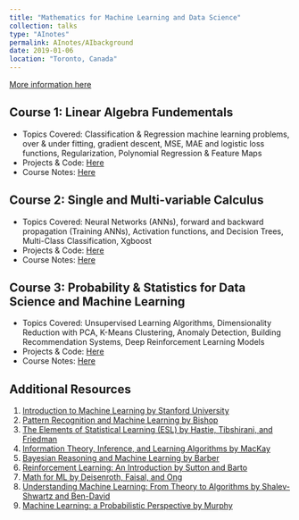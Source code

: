 ```yaml
---
title: "Mathematics for Machine Learning and Data Science"
collection: talks
type: "AInotes"
permalink: AInotes/AIbackground
date: 2019-01-06
location: "Toronto, Canada"
---
```


[More information here](https://www.coursera.org/specializations/mathematics-for-machine-learning-and-data-science?utm_campaign=websitecourses-m4ml-topbutton&utm_medium=institutions&utm_source=deeplearning-ai)

## Course 1: Linear Algebra Fundementals
- Topics Covered: Classification & Regression machine learning problems, over & under fitting, gradient descent, MSE, MAE and logistic loss functions, Regularization, Polynomial Regression & Feature Maps
- Projects & Code: [Here](https://github.com/Tahir001/Artificial-Intelligence/tree/main/AI%20prerequisites/Linear%20Algebra)
- Course Notes: [Here](https://tahirm.notion.site/Linear-Algebra-Foundations-80574f51ca944c9a8b9196431ac1fbb9?pvs=4)

## Course 2: Single and Multi-variable Calculus 
- Topics Covered: Neural Networks (ANNs), forward and backward propagation (Training ANNs), Activation functions, and Decision Trees, Multi-Class Classification, Xgboost
- Projects & Code: [Here](https://github.com/Tahir001/Artificial-Intelligence/tree/main/Standford%20ML%20Specialization)
- Course Notes: [Here](https://tahirm.notion.site/Linear-Algebra-Foundations-80574f51ca944c9a8b9196431ac1fbb9?pvs=4)

## Course 3: Probability & Statistics for Data Science and Machine Learning 
- Topics Covered: Unsupervised Learning Algorithms, Dimensionality Reduction with PCA, K-Means Clustering, Anomaly Detection, Building Recommendation Systems, Deep Reinforcement Learning Models
- Projects & Code: [Here](https://github.com/Tahir001/Artificial-Intelligence/tree/main/Standford%20ML%20Specialization)
- Course Notes: [Here](https://tahirm.notion.site/Linear-Algebra-Foundations-80574f51ca944c9a8b9196431ac1fbb9?pvs=4)

## Additional Resources 

1. [Introduction to Machine Learning by Stanford University](https://cs229.stanford.edu/lectures-spring2022/main_notes.pdf)
2. [Pattern Recognition and Machine Learning by Bishop](https://www.microsoft.com/en-us/research/people/cmbishop/#!prml-book)
3. [The Elements of Statistical Learning (ESL) by Hastie, Tibshirani, and Friedman](https://hastie.su.domains/Papers/ESLII.pdf)
4. [Information Theory, Inference, and Learning Algorithms by MacKay](http://www.inference.org.uk/itila/book.html)
5. [Bayesian Reasoning and Machine Learning by Barber](http://web4.cs.ucl.ac.uk/staff/D.Barber/textbook/090310.pdf)
6. [Reinforcement Learning: An Introduction by Sutton and Barto](http://incompleteideas.net/book/the-book-2nd.html)
7. [Math for ML by Deisenroth, Faisal, and Ong](https://mml-book.github.io/book/mml-book.pdf)
8. [Understanding Machine Learning: From Theory to Algorithms by Shalev-Shwartz and Ben-David](https://www.cs.huji.ac.il/~shais/UnderstandingMachineLearning/understanding-machine-learning-theory-algorithms.pdf)
9. [Machine Learning: a Probabilistic Perspective by Murphy](https://probml.github.io/pml-book/)
